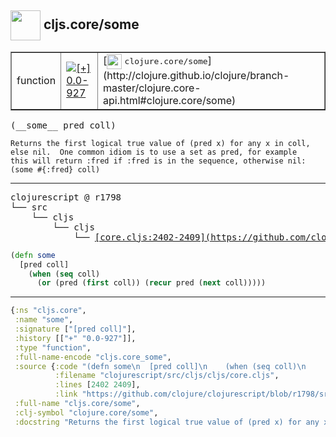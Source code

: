 ## <img width="48px" valign="middle" src="http://i.imgur.com/Hi20huC.png"> cljs.core/some

 <table border="1">
<tr>
<td>function</td>
<td><a href="https://github.com/cljsinfo/api-refs/tree/0.0-927"><img valign="middle" alt="[+] 0.0-927" src="https://img.shields.io/badge/+-0.0--927-lightgrey.svg"></a> </td>
<td>
[<img height="24px" valign="middle" src="http://i.imgur.com/1GjPKvB.png"> <samp>clojure.core/some</samp>](http://clojure.github.io/clojure/branch-master/clojure.core-api.html#clojure.core/some)
</td>
</tr>
</table>

 <samp>
(__some__ pred coll)<br>
</samp>

```
Returns the first logical true value of (pred x) for any x in coll,
else nil.  One common idiom is to use a set as pred, for example
this will return :fred if :fred is in the sequence, otherwise nil:
(some #{:fred} coll)
```

---

 <pre>
clojurescript @ r1798
└── src
    └── cljs
        └── cljs
            └── <ins>[core.cljs:2402-2409](https://github.com/clojure/clojurescript/blob/r1798/src/cljs/cljs/core.cljs#L2402-L2409)</ins>
</pre>

```clj
(defn some
  [pred coll]
    (when (seq coll)
      (or (pred (first coll)) (recur pred (next coll)))))
```


---

```clj
{:ns "cljs.core",
 :name "some",
 :signature ["[pred coll]"],
 :history [["+" "0.0-927"]],
 :type "function",
 :full-name-encode "cljs.core_some",
 :source {:code "(defn some\n  [pred coll]\n    (when (seq coll)\n      (or (pred (first coll)) (recur pred (next coll)))))",
          :filename "clojurescript/src/cljs/cljs/core.cljs",
          :lines [2402 2409],
          :link "https://github.com/clojure/clojurescript/blob/r1798/src/cljs/cljs/core.cljs#L2402-L2409"},
 :full-name "cljs.core/some",
 :clj-symbol "clojure.core/some",
 :docstring "Returns the first logical true value of (pred x) for any x in coll,\nelse nil.  One common idiom is to use a set as pred, for example\nthis will return :fred if :fred is in the sequence, otherwise nil:\n(some #{:fred} coll)"}

```
